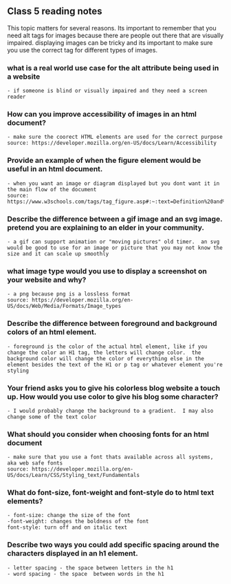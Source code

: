 ## Class 5 reading notes

This topic matters for several reasons.  Its important to remember that you need alt tags for images because there are people out there that are visually impaired.  displaying images can be tricky and its important to make sure you use the correct tag for different types of images. 

### what is a real world use case for the alt attribute being used in a website
    - if someone is blind or visually impaired and they need a screen reader

### How can you improve accessibility of images in an html document?
    - make sure the coorect HTML elements are used for the correct purpose
    source: https://developer.mozilla.org/en-US/docs/Learn/Accessibility

### Provide an example of when the figure element would be useful in an html document.
    - when you want an image or diagram displayed but you dont want it in the main flow of the document
    source: https://www.w3schools.com/tags/tag_figure.asp#:~:text=Definition%20and%20Usage,the%20flow%20of%20the%20document.

### Describe the difference between a gif image and an svg image.  pretend you are explaining to an elder in your community.
    - a gif can support animation or "moving pictures" old timer.  an svg would be good to use for an image or picture that you may not know the size and it can scale up smoothly

### what image type would you use to display a screenshot on your website and why?
    - a png because png is a lossless format
    source: https://developer.mozilla.org/en-US/docs/Web/Media/Formats/Image_types


### Describe the difference between foreground and background colors of an html element.  
    - foreground is the color of the actual html element, like if you change the color an H1 tag, the letters will change color.  the background color will change the color of everything else in the element besides the text of the H1 or p tag or whatever element you're styling

### Your friend asks you to give his colorless blog website a touch up. How would you use color to give his blog some character?
    - I would probably change the background to a gradient.  I may also change some of the text color

### What should you consider when choosing fonts for an html document
    - make sure that you use a font thats available across all systems, aka web safe fonts
    source: https://developer.mozilla.org/en-US/docs/Learn/CSS/Styling_text/Fundamentals

### What do font-size, font-weight and font-style do to html text elements?
    - font-size: change the size of the font
    -font-weight: changes the boldness of the font
    font-style: turn off and on italic text

### Describe two ways you could add specific spacing around the characters displayed in an h1 element.
    - letter spacing - the space between letters in the h1
    - word spacing - the space  between words in the h1